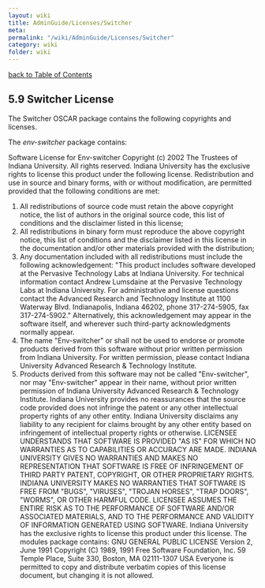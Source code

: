 ```yaml
---
layout: wiki
title: AdminGuide/Licenses/Switcher
meta: 
permalink: "/wiki/AdminGuide/Licenses/Switcher"
category: wiki
folder: wiki
---
```

<!-- Name: AdminGuide/Licenses/Switcher -->
<!-- Version: 1 -->
<!-- Author: jparpail -->
[back to Table of Contents](/wiki/AdminGuide/)

## 5.9 Switcher License

The Switcher OSCAR package contains the following copyrights and licenses.

  The _env-switcher_ package contains:

  Software License for Env-switcher
  Copyright (c) 2002 The Trustees of Indiana University.
  All rights reserved.
  Indiana University has the exclusive rights to license this product
  under the following license.
  Redistribution and use in source and binary forms, with or without
  modification, are permitted provided that the following conditions are
  met:
  1) All redistributions of source code must retain the above
  copyright notice, the list of authors in the original source code,
  this list of conditions and the disclaimer listed in this license;
  2) All redistributions in binary form must reproduce the above
  copyright notice, this list of conditions and the disclaimer listed
  in this license in the documentation and/or other materials
  provided with the distribution;
  3) Any documentation included with all redistributions must include
  the following acknowledgement:
  "This product includes software developed at the Pervasive
  Technology Labs at Indiana University. For technical information
  contact Andrew Lumsdaine at the Pervasive Technology Labs at
  Indiana University. For administrative and license questions
  contact the Advanced Research and Technology Institute at 1100
  Waterway Blvd. Indianapolis, Indiana 46202, phone 317-274-5905,
  fax 317-274-5902."
  Alternatively, this acknowledgement may appear in the software itself,
  and wherever such third-party acknowledgments normally appear.
  4) The name "Env-switcher" or shall not be used to endorse or promote
  products derived from this software without prior written
  permission from Indiana University. For written permission, please
  contact Indiana University Advanced Research & Technology
  Institute.
  5) Products derived from this software may not be called
  "Env-switcher", nor may "Env-switcher" appear in their name,
  without prior written permission of Indiana University Advanced
  Research & Technology Institute.
  Indiana University provides no reassurances that the source code
  provided does not infringe the patent or any other intellectual
  property rights of any other entity. Indiana University disclaims any
  liability to any recipient for claims brought by any other entity
  based on infringement of intellectual property rights or otherwise.
  LICENSEE UNDERSTANDS THAT SOFTWARE IS PROVIDED "AS IS" FOR WHICH NO
  WARRANTIES AS TO CAPABILITIES OR ACCURACY ARE MADE. INDIANA UNIVERSITY
  GIVES NO WARRANTIES AND MAKES NO REPRESENTATION THAT SOFTWARE IS FREE
  OF INFRINGEMENT OF THIRD PARTY PATENT, COPYRIGHT, OR OTHER PROPRIETARY
  RIGHTS. INDIANA UNIVERSITY MAKES NO WARRANTIES THAT SOFTWARE IS FREE
  FROM "BUGS", "VIRUSES", "TROJAN HORSES", "TRAP DOORS", "WORMS", OR
  OTHER HARMFUL CODE. LICENSEE ASSUMES THE ENTIRE RISK AS TO THE
  PERFORMANCE OF SOFTWARE AND/OR ASSOCIATED MATERIALS, AND TO THE
  PERFORMANCE AND VALIDITY OF INFORMATION GENERATED USING SOFTWARE.
  Indiana University has the exclusive rights to license this product
  under this license.
  The modules package contains:
  GNU GENERAL PUBLIC LICENSE
  Version 2, June 1991
  Copyright (C) 1989, 1991 Free Software Foundation, Inc.
  59 Temple Place, Suite 330, Boston, MA 02111-1307 USA
  Everyone is permitted to copy and distribute verbatim copies
  of this license document, but changing it is not allowed.
